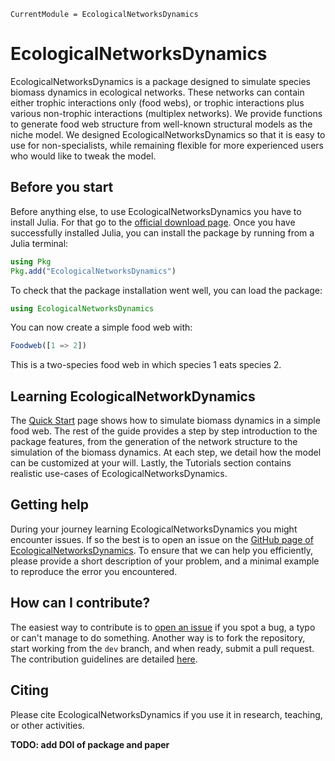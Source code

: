 ```@meta
CurrentModule = EcologicalNetworksDynamics
```

# EcologicalNetworksDynamics

EcologicalNetworksDynamics is a package designed to simulate species biomass dynamics
in ecological networks.
These networks can contain either trophic interactions only (food webs),
or trophic interactions plus various non-trophic interactions (multiplex networks).
We provide functions to generate food web structure from well-known structural models as the niche model.
We designed EcologicalNetworksDynamics so that it is easy to use for non-specialists,
while remaining flexible for more experienced users who would like to tweak the model.

## Before you start

Before anything else, to use EcologicalNetworksDynamics you have to install Julia.
For that go to the [official download page](https://julialang.org/downloads/).
Once you have successfully installed Julia,
you can install the package by running from a Julia terminal:

```julia
using Pkg
Pkg.add("EcologicalNetworksDynamics")
```

To check that the package installation went well, you can load the package:

```julia
using EcologicalNetworksDynamics
```

You can now create a simple food web with:

```julia
Foodweb([1 => 2])
```

This is a two-species food web in which species 1 eats species 2.

## Learning EcologicalNetworkDynamics

The [Quick Start](@ref) page shows how to simulate biomass dynamics in a simple food web.
The rest of the guide provides a step by step introduction to the package features,
from the generation of the network structure to the simulation of the biomass dynamics.
At each step, we detail how the model can be customized at your will.
Lastly, the Tutorials section contains realistic use-cases of EcologicalNetworksDynamics.

## Getting help

During your journey learning EcologicalNetworksDynamics you might encounter issues.
If so the best is to open an issue on the
[GitHub page of EcologicalNetworksDynamics](https://github.com/BecksLab/EcologicalNetworksDynamics.jl/issues).
To ensure that we can help you efficiently,
please provide a short description of your problem, and a minimal example to reproduce the error you encountered.

## How can I contribute?

The easiest way to contribute is to
[open an issue](https://github.com/BecksLab/EcologicalNetworksDynamics.jl/issues)
if you spot a bug, a typo or can't manage to do something.
Another way is to fork the repository,
start working from the `dev` branch,
and when ready, submit a pull request.
The contribution guidelines are detailed
[here](https://github.com/BecksLab/EcologicalNetworksDynamics.jl/blob/dev/CONTRIBUTING.md).

## Citing

Please cite EcologicalNetworksDynamics
if you use it in research, teaching, or other activities.

**TODO: add DOI of package and paper**
